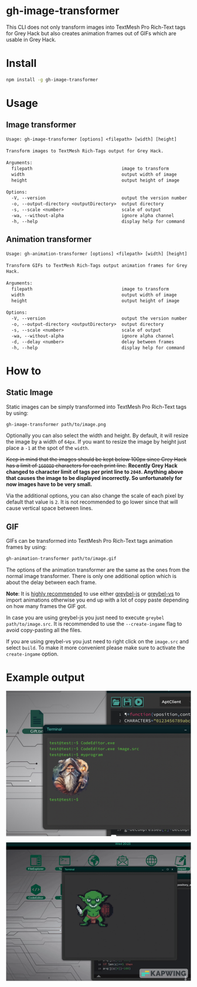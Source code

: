 # gh-image-transformer

This CLI does not only transform images into TextMesh Pro Rich-Text tags for Grey Hack but also creates animation frames out of GIFs which are usable in Grey Hack.

# Install

```bash
npm install -g gh-image-transformer
```

# Usage

##  Image transformer

```
Usage: gh-image-transformer [options] <filepath> [width] [height]

Transform images to TextMesh Rich-Tags output for Grey Hack.

Arguments:
  filepath                                  image to transform
  width                                     output width of image
  height                                    output height of image

Options:
  -V, --version                             output the version number
  -o, --output-directory <outputDirectory>  output directory
  -s, --scale <number>                      scale of output
  -wa, --without-alpha                      ignore alpha channel
  -h, --help                                display help for command
```

##  Animation transformer

```
Usage: gh-animation-transformer [options] <filepath> [width] [height]

Transform GIFs to TextMesh Rich-Tags output animation frames for Grey Hack.

Arguments:
  filepath                                  image to transform
  width                                     output width of image
  height                                    output height of image

Options:
  -V, --version                             output the version number
  -o, --output-directory <outputDirectory>  output directory
  -s, --scale <number>                      scale of output
  -wa, --without-alpha                      ignore alpha channel
  -d, --delay <number>                      delay between frames
  -h, --help                                display help for command
```

# How to

## Static Image

Static images can be simply transformed into TextMesh Pro Rich-Text tags by using:
```bash
gh-image-transformer path/to/image.png
```

Optionally you can also select the width and height. By default, it will resize the image by a width of `64px`. If you want to resize the image by height just place a `-1` at the spot of the `width`.

~~Keep in mind that the images should be kept below 100px since Grey Hack has a limit of `160000` characters for each print line.~~ **Recently Grey Hack changed to character limit of tags per print line to `2048`. Anything above that causes the image to be displayed incorrectly. So unfortunately for now images have to be very small.**

Via the additional options, you can also change the scale of each pixel by default that value is `2`. It is not recommended to go lower since that will cause vertical space between lines.

## GIF

GIFs can be transformed into TextMesh Pro Rich-Text tags animation frames by using:
```bash
gh-animation-transformer path/to/image.gif
```

The options of the animation transformer are the same as the ones from the normal image transformer. There is only one additional option which is about the delay between each frame.

**Note**: It is <u>highly recommended</u> to use either [greybel-js](https://github.com/ayecue/greybel-js) or [greybel-vs](https://github.com/ayecue/greybel-vs) to import animations otherwise you end up with a lot of copy paste depending on how many frames the GIF got.

In case you are using greybel-js you just need to execute `greybel path/to/image.src`. It is recommended to use the `--create-ingame` flag to avoid copy-pasting all the files.

If you are using greybel-vs you just need to right click on the `image.src` and select `build`. To make it more convenient please make sure to activate the `create-ingame` option.

# Example output

![Example output](/assets/example.png?raw=true "Example image")

![Example animation output](/assets/animation.gif?raw=true "Example animation")